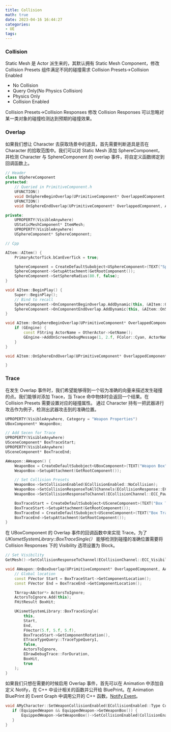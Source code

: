 ```yaml
---
title: Collision
math: true
date: 2023-04-16 16:44:27
categories: 
- UE
tags:
---
```


### Collision
Static Mesh 是 Actor 派生来的，其默认拥有 Static Mesh Component，修改 Collision Presets 组件满足不同的碰撞需求 
Collision Presets->Collision Enabled

- No Collision
- Query Only(No Physics Collision)
- Physics Only
- Collision Enabled

Collision Presets->Collision Responses
修改 Collision Responses 可以忽略对某一类对象的碰撞检测达到预期的碰撞效果。

<!--more-->
### Overlap
如果我们想让 Character 去获取场景中的道具，首先需要判断道具是否在 Character 的拾取范围中。我们可以对 Static Mesh 添加 SphereComponent，并检测 Character 与 SphereComponent 的 overlap 事件，将自定义函数绑定到回调函数上。

```c++
// Header
class USphereComponent
protected:
    // Queried in PrimitiveComponent.h
	UFUNCTION()
	void OnSphereBeginOverlap(UPrimitiveComponent* OverlappedComponent, AActor* OtherActor, UPrimitiveComponent* OtherComp, int32 OtherBodyIndex, bool bFromSweep, const FHitResult& SweepResult);
	UFUNCTION()
	void OnSphereEndOverlap(UPrimitiveComponent* OverlappedComponent, AActor* OtherActor, UPrimitiveComponent* OtherComp, int32 OtherBodyIndex);

private:
	UPROPERTY(VisibleAnywhere)
	UStaticMeshComponent* ItemMesh;
	UPROPERTY(VisibleAnywhere)
	USphereComponent* SphereComponent;

// Cpp

AItem::AItem() {
	PrimaryActorTick.bCanEverTick = true;

	SphereComponent = CreateDefaultSubobject<USphereComponent>(TEXT("SphereComponent"));
	SphereComponent->SetupAttachment(GetRootComponent());
	SphereComponent->SetSphereRadius(80.f, false);
}

void AItem::BeginPlay() {
	Super::BeginPlay();
	// Bind to recall
	SphereComponent->OnComponentBeginOverlap.AddDynamic(this, &AItem::OnSphereBeginOverlap);
	SphereComponent->OnComponentEndOverlap.AddDynamic(this, &AItem::OnSphereEndOverlap);
}

void AItem::OnSphereBeginOverlap(UPrimitiveComponent* OverlappedComponent, AActor* OtherActor, UPrimitiveComponent* OtherComp, int32 OtherBodyIndex, bool bFromSweep, const FHitResult& SweepResult) {
	if (GEngine) {
		const FString ActorName = OtherActor->GetName();
		GEngine->AddOnScreenDebugMessage(1, 2.f, FColor::Cyan, ActorName);
	}
}

void AItem::OnSphereEndOverlap(UPrimitiveComponent* OverlappedComponent, AActor* OtherActor, UPrimitiveComponent* OtherComp, int32 OtherBodyIndex) {

}
```

### Trace
在发生 Overlap 事件时，我们希望能够得到一个较为准确的向量来描述发生碰撞的点。我们能够对添加 Trace，当 Trace 命中物体时会返回一个结果。在 Collision Presets 需要设置对应的碰撞属性。
通过 Character 持有一把武器进行攻击作为例子，检测出武器攻击到的准确位置。

```c++
UPROPERTY(VisibleAnywhere, Category = "Weapon Properties")
UBoxComponent* WeaponBox;

// Add Secen for Trace
UPROPERTY(VisibleAnywhere)
USceneComponent* BoxTraceStart;
UPROPERTY(VisibleAnywhere)
USceneComponent* BoxTraceEnd;

AWeapon::AWeapon() {
	WeaponBox = CreateDefaultSubobject<UBoxComponent>(TEXT("Weapon Box"));
	WeaponBox->SetupAttachment(GetRootComponent());

	// Set Collision Presets
	WeaponBox->SetCollisionEnabled(ECollisionEnabled::NoCollision);
	WeaponBox->SetCollisionResponseToAllChannels(ECollisionResponse::ECR_Overlap);
	WeaponBox->SetCollisionResponseToChannel(ECollisionChannel::ECC_Pawn, ECollisionResponse::ECR_Ignore);

	BoxTraceStart = CreateDefaultSubobject<USceneComponent>(TEXT("Box Trace Start"));
	BoxTraceStart->SetupAttachment(GetRootComponent());
	BoxTraceEnd = CreateDefaultSubobject<USceneComponent>(TEXT("Box Trace End"));
	BoxTraceEnd->SetupAttachment(GetRootComponent());
}
```

 在 UBoxComponent 的 Overlap 事件的回调函数中来实现 Trace。为了 *UKismetSystemLibrary::BoxTraceSingle(）* 能够检测到碰撞的准确位置需要将 Collision Responses 下的 Visibility 选项设置为 Block。

```c++
// Set Visibility
GetMesh()->SetCollisionResponseToChannel(ECollisionChannel::ECC_Visibility, ECollisionResponse::ECR_Block);
```

```c++
void AWeapon::OnBoxOverlap(UPrimitiveComponent* OverlappedComponent, AActor* OtherActor, UPrimitiveComponent* OtherComp, int32 OtherBodyIndex, bool bFromSweep, const FHitResult& SweepResult) {
	// Global location
	const FVector Start = BoxTraceStart->GetComponentLocation();
	const FVector End = BoxTraceEnd->GetComponentLocation();

	TArray<AActor*> ActorsToIgnore;
	ActorsToIgnore.Add(this);
	FHitResult BoxHit;

	UKismetSystemLibrary::BoxTraceSingle(
		this,
		Start,
		End,
		FVector(5.f, 5.f, 5.f),
		BoxTraceStart->GetComponentRotation(),
		ETraceTypeQuery::TraceTypeQuery1,
		false,
		ActorsToIgnore,
		EDrawDebugTrace::ForDuration,
		BoxHit,
		true
	);
}
 ```

 如果我们只想在需要的时候启用 Overlap 事件，首先可以在 Animation 中添加自定义 Notify，在 C++ 中设计相关的函数并公开给 BluePrint。在 Animation BluePrint 的 Event Graph 中调用公开的 C++ 函数。[Notify Event](https://hsaoming.github.io/2023/04/11/UE5/Character%20Class/#character-action-in-item)。

 ```c++
void AMyCharacter::SetWeaponCollisionEnabled(ECollisionEnabled::Type CollisionEnabled) {
	if (EquippedWeapon && EquippedWeapon->GetWeaponBox()) {
		EquippedWeapon->GetWeaponBox()->SetCollisionEnabled(CollisionEnabled);
	}
}
 ```
